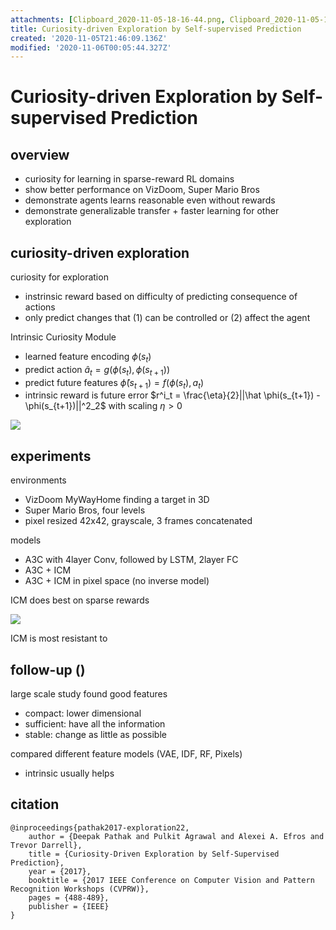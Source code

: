 ```yaml
---
attachments: [Clipboard_2020-11-05-18-16-44.png, Clipboard_2020-11-05-18-51-19.png]
title: Curiosity-driven Exploration by Self-supervised Prediction
created: '2020-11-05T21:46:09.136Z'
modified: '2020-11-06T00:05:44.327Z'
---
```


# Curiosity-driven Exploration by Self-supervised Prediction

## overview

- curiosity for learning in sparse-reward RL domains
- show better performance on VizDoom, Super Mario Bros
- demonstrate agents learns reasonable even without rewards
- demonstrate generalizable transfer + faster learning for other exploration

## curiosity-driven exploration

curiosity for exploration
- instrinsic reward based on difficulty of predicting consequence of actions
- only predict changes that (1) can be controlled or (2) affect the agent

Intrinsic Curiosity Module
- learned feature encoding $\phi(s_t)$
- predict action $\hat a_t = g(\phi(s_t), \phi(s_{t+1}))$
- predict future features $\hat \phi(s_{t+1}) = f(\phi(s_t),a_t)$
- intrinsic reward is future error $r^i_t = \frac{\eta}{2}||\hat \phi(s_{t+1}) - \phi(s_{t+1})||^2_2$ with scaling $\eta > 0$ 

![](@attachment/Clipboard_2020-11-05-18-16-44.png)

## experiments

environments
- VizDoom MyWayHome finding a target in 3D
- Super Mario Bros, four levels 
- pixel resized 42x42, grayscale, 3 frames concatenated

models
- A3C with 4layer Conv, followed by LSTM, 2layer FC
- A3C + ICM 
- A3C + ICM in pixel space (no inverse model)

ICM does best on sparse rewards

![](@attachment/Clipboard_2020-11-05-18-51-19.png)

ICM is most resistant to 

## follow-up ()

large scale study found good features
- compact: lower dimensional
- sufficient: have all the information
- stable: change as little as possible

compared different feature models (VAE, IDF, RF, Pixels)
- intrinsic usually helps

## citation

```
@inproceedings{pathak2017-exploration22,
    author = {Deepak Pathak and Pulkit Agrawal and Alexei A. Efros and Trevor Darrell},
    title = {Curiosity-Driven Exploration by Self-Supervised Prediction},
    year = {2017},
    booktitle = {2017 IEEE Conference on Computer Vision and Pattern Recognition Workshops (CVPRW)},
    pages = {488-489},
    publisher = {IEEE}
}
```
